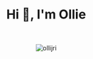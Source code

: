 <h1 align="center">Hi 👋, I'm Ollie</h1>
<br>
<p align="center"> <img src="https://komarev.com/ghpvc/?username=ollijri&label=Profile%20views&color=0e75b6&style=for-the-badge" alt="ollijri" /> </p>

